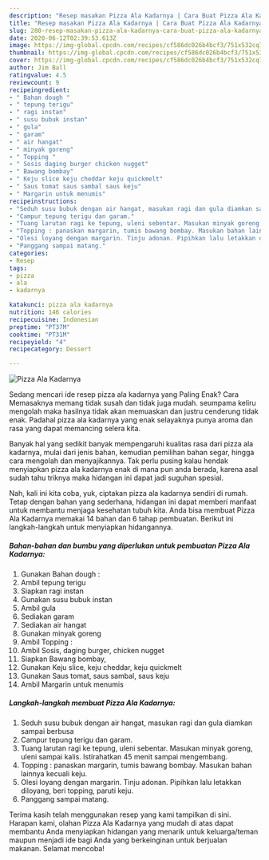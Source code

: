 ```yaml
---
description: "Resep masakan Pizza Ala Kadarnya | Cara Buat Pizza Ala Kadarnya Yang Enak Banget"
title: "Resep masakan Pizza Ala Kadarnya | Cara Buat Pizza Ala Kadarnya Yang Enak Banget"
slug: 280-resep-masakan-pizza-ala-kadarnya-cara-buat-pizza-ala-kadarnya-yang-enak-banget
date: 2020-06-12T02:39:53.613Z
image: https://img-global.cpcdn.com/recipes/cf586dc026b4bcf3/751x532cq70/pizza-ala-kadarnya-foto-resep-utama.jpg
thumbnail: https://img-global.cpcdn.com/recipes/cf586dc026b4bcf3/751x532cq70/pizza-ala-kadarnya-foto-resep-utama.jpg
cover: https://img-global.cpcdn.com/recipes/cf586dc026b4bcf3/751x532cq70/pizza-ala-kadarnya-foto-resep-utama.jpg
author: Jim Ball
ratingvalue: 4.5
reviewcount: 9
recipeingredient:
- " Bahan dough "
- " tepung terigu"
- " ragi instan"
- " susu bubuk instan"
- " gula"
- " garam"
- " air hangat"
- " minyak goreng"
- " Topping "
- " Sosis daging burger chicken nugget"
- " Bawang bombay"
- " Keju slice keju cheddar keju quickmelt"
- " Saus tomat saus sambal saus keju"
- " Margarin untuk menumis"
recipeinstructions:
- "Seduh susu bubuk dengan air hangat, masukan ragi dan gula diamkan sampai berbusa"
- "Campur tepung terigu dan garam."
- "Tuang larutan ragi ke tepung, uleni sebentar. Masukan minyak goreng, uleni sampai kalis. Istirahatkan 45 menit sampai mengembang."
- "Topping : panaskan margarin, tumis bawang bombay. Masukan bahan lainnya kecuali keju."
- "Olesi loyang dengan margarin. Tinju adonan. Pipihkan lalu letakkan diloyang, beri topping, paruti keju."
- "Panggang sampai matang."
categories:
- Resep
tags:
- pizza
- ala
- kadarnya

katakunci: pizza ala kadarnya 
nutrition: 146 calories
recipecuisine: Indonesian
preptime: "PT37M"
cooktime: "PT31M"
recipeyield: "4"
recipecategory: Dessert

---
```



![Pizza Ala Kadarnya](https://img-global.cpcdn.com/recipes/cf586dc026b4bcf3/751x532cq70/pizza-ala-kadarnya-foto-resep-utama.jpg)

Sedang mencari ide resep pizza ala kadarnya yang Paling Enak? Cara Memasaknya memang tidak susah dan tidak juga mudah. seumpama keliru mengolah maka hasilnya tidak akan memuaskan dan justru cenderung tidak enak. Padahal pizza ala kadarnya yang enak selayaknya punya aroma dan rasa yang dapat memancing selera kita.

Banyak hal yang sedikit banyak mempengaruhi kualitas rasa dari pizza ala kadarnya, mulai dari jenis bahan, kemudian pemilihan bahan segar, hingga cara mengolah dan menyajikannya. Tak perlu pusing kalau hendak menyiapkan pizza ala kadarnya enak di mana pun anda berada, karena asal sudah tahu triknya maka hidangan ini dapat jadi suguhan spesial.




Nah, kali ini kita coba, yuk, ciptakan pizza ala kadarnya sendiri di rumah. Tetap dengan bahan yang sederhana, hidangan ini dapat memberi manfaat untuk membantu menjaga kesehatan tubuh kita. Anda bisa membuat Pizza Ala Kadarnya memakai 14 bahan dan 6 tahap pembuatan. Berikut ini langkah-langkah untuk menyiapkan hidangannya.

<!--inarticleads1-->

##### Bahan-bahan dan bumbu yang diperlukan untuk pembuatan Pizza Ala Kadarnya:

1. Gunakan  Bahan dough :
1. Ambil  tepung terigu
1. Siapkan  ragi instan
1. Gunakan  susu bubuk instan
1. Ambil  gula
1. Sediakan  garam
1. Sediakan  air hangat
1. Gunakan  minyak goreng
1. Ambil  Topping :
1. Ambil  Sosis, daging burger, chicken nugget
1. Siapkan  Bawang bombay,
1. Gunakan  Keju slice, keju cheddar, keju quickmelt
1. Gunakan  Saus tomat, saus sambal, saus keju
1. Ambil  Margarin untuk menumis




<!--inarticleads2-->

##### Langkah-langkah membuat Pizza Ala Kadarnya:

1. Seduh susu bubuk dengan air hangat, masukan ragi dan gula diamkan sampai berbusa
1. Campur tepung terigu dan garam.
1. Tuang larutan ragi ke tepung, uleni sebentar. Masukan minyak goreng, uleni sampai kalis. Istirahatkan 45 menit sampai mengembang.
1. Topping : panaskan margarin, tumis bawang bombay. Masukan bahan lainnya kecuali keju.
1. Olesi loyang dengan margarin. Tinju adonan. Pipihkan lalu letakkan diloyang, beri topping, paruti keju.
1. Panggang sampai matang.




Terima kasih telah menggunakan resep yang kami tampilkan di sini. Harapan kami, olahan Pizza Ala Kadarnya yang mudah di atas dapat membantu Anda menyiapkan hidangan yang menarik untuk keluarga/teman maupun menjadi ide bagi Anda yang berkeinginan untuk berjualan makanan. Selamat mencoba!

